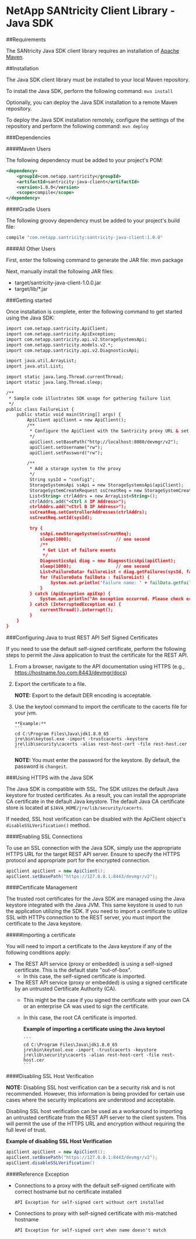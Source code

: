 
# NetApp SANtricity Client Library - Java SDK


##Requirements

 The SANtricity Java SDK client library requires an installation of [Apache Maven](https://maven.apache.org/).


##Installation

The Java SDK client library must be installed to your local Maven repository.

To install the Java SDK, perform the following command: ``mvn install``

Optionally, you can deploy the Java SDK installation to a remote Maven repository.

To deploy the Java SDK installation remotely, configure the settings of the repository and perform the following command: ``mvn deploy``


###Dependencies


####Maven Users

The following dependency must be added to your project's POM:

```xml
<dependency>
	<groupId>com.netapp.santricity</groupId>
	<artifactId>santricity-java-client</artifactId>
	<version>1.0.0</version>
	<scope>compile</scope>
</dependency>
```

####Gradle Users

The following groovy dependency must be added to your project's build file:

```groovy
compile "com.netapp.santricity:santricity-java-client:1.0.0"
```

####All Other Users

First, enter the following command to generate the JAR file:	mvn package

Next, manually install the following JAR files:

 * target/santricity-java-client-1.0.0.jar
 * target/lib/\*.jar


###Getting started

 Once installation is complete, enter the following command to get started using the
 Java SDK:

```xml
import com.netapp.santricity.ApiClient;
import com.netapp.santricity.ApiException;
import com.netapp.santricity.api.v2.StorageSystemsApi;
import com.netapp.santricity.models.v2.*;
import com.netapp.santricity.api.v2.DiagnosticsApi;

import java.util.ArrayList;
import java.util.List;

import static java.lang.Thread.currentThread;
import static java.lang.Thread.sleep;

/**
 * Sample code illustrates SDK usage for gathering failure list
 */
public class FailureList {
	public static void main(String[] args) {
		ApiClient apiClient = new ApiClient();
		/**
		 * Configure the ApiClient with the Santricity proxy URL & set proper credentials
		 */
		 apiClient.setBasePath("http://localhost:8080/devmgr/v2");
		 apiClient.setUsername("rw");
		 apiClient.setPassword("rw");

		/**
		 * Add a storage system to the proxy
		 */
		 String sysId = "config1";
		 StorageSystemsApi ssApi = new StorageSystemsApi(apiClient);
		 StorageSystemCreateRequest ssCreatReq = new StorageSystemCreateRequest();
		 List<String> ctrlAddrs = new ArrayList<String>();
		 ctrlAddrs.add("<Ctrl A IP Address>");
		 ctrlAddrs.add("<Ctrl B IP Address>");
		 ssCreatReq.setControllerAddresses(ctrlAddrs);
		 ssCreatReq.setId(sysId);

		 try {
			 ssApi.newStorageSystem(ssCreatReq);
			 sleep(1000);                 // one second
			 /**
			  * Get List of failure events
			  */
			 DiagnosticsApi diag = new DiagnosticsApi(apiClient);
			 sleep(1000);                 // one second
			 List<FailureData> failureList = diag.getFailures(sysId, false);
			 for (FailureData failData : failureList) {
				 System.out.println("Failure name: " + failData.getFailureType().name());
	         }
		 } catch (ApiException apiExp) {
			 System.out.println("An exception occurred. Please check error: \n " + apiExp.getMessage());
		 } catch (InterruptedException ex) {
			 currentThread().interrupt();
	     }
	}
}
```

###Configuring Java to trust REST API Self Signed Certificates

If you need to use the default self-signed certificate, perform the following steps
to permit the Java application to trust the certificate for the REST API.

1.	From a browser, navigate to the API documentation using HTTPS (e.g., https://hostname.foo.com:8443/devmgr/docs)

2.	Export the certificate to a file.

	**NOTE:** Export to the default DER encoding is acceptable.

3.	Use the keytool command to import the certificate to the cacerts file for your jvm.

		**Example:**
		```
		cd C:\Program Files\Java\jdk1.8.0_65
		jre\bin\keytool.exe -import -trustcacerts -keystore jre\lib\security\cacerts -alias rest-host-cert -file rest-host.cer
		```

	**NOTE:** You must enter the password for the keystore. By default, the password is ``changeit``.


###Using HTTPS with the Java SDK

The Java SDK is compatible with SSL. The SDK utilizes the default Java keystore for trusted
certificates. As a result, you can install the appropriate CA certificate in the default
Java keystore. The default Java CA certificate store is located at ``$JAVA_HOME/jre/lib/security/cacerts``.

If needed, SSL host verification can be disabled with the ApiClient object's ``disableSSLVerification()`` method.


####Enabling SSL Connections

 To use an SSL connection with the Java SDK, simply use the appropriate HTTPS URL for
 the target REST API server. Ensure to specify the HTTPS protocol and appropriate port
 for the encrypted connection.

```java
apiClient apiClient = new ApiClient();
apiClient.setBasePath("https://127.0.0.1:8443/devmgr/v2");
```


####Certificate Management

The trusted root certificates for the Java SDK are managed using the Java keystore
integrated with the Java JVM. This same keystore is used to run the application
utilizing the SDK. If you need to import a certificate to utilize SSL with HTTPs
connection to the REST server, you must import the certificate to the Java keystore.


#####Importing a certificate

You will need to import a certificate to the Java keystore if any of the following
conditions apply:

*	The REST API service (proxy or embedded) is using a self-signed certificate. This
 	is the default state "out-of-box".
 	*	In this case, the self-signed certificate is imported.
*	The REST API service (proxy or embedded) is using a signed certificate by an
 	untrusted Certificate Authority (CA).
 	*	This might be the case if you signed the certificate with your own CA or an enterprise CA was used to sign the certificate.
 	*	In this case, the root CA certificate is imported.

		**Example of importing a certificate using the Java keytool**

			```
			cd C:\Program Files\Java\jdk1.8.0_65
			jre\bin\keytool.exe -import -trustcacerts -keystore jre\lib\security\cacerts -alias rest-host-cert -file rest-host.cer
			```


####Disabling SSL Host Verification

**NOTE:**	Disabling SSL host verification can be a security risk and is not recommended.
			However, this information is being provided for certain use cases where the
			security implications are understood and acceptable.

Disabling SSL host verification can be used as a workaround to importing an untrusted
certificate from the REST API server to the client system. This will permit the use of
the HTTPS URL and encryption without requiring the full level of trust.

**Example of disabling SSL Host Verification**

```java
apiClient apiClient = new ApiClient();
apiClient.setBasePath("https://127.0.0.1:8443/devmgr/v2");
apiClient.disableSSLVerification()
```


####Reference Exception

*	Connections to a proxy with the default self-signed certificate with correct
 	hostname but no certificate installed

 	```
	API Exception for self-signed cert without cert installed
	```

*	Connections to proxy with self-signed certificate with mis-matched hostname

	```
	API Exception for self-signed cert when name doesn't match
	```